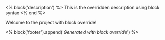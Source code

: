 <% block('description') %>
This is the overridden description using block syntax
<% end %>

Welcome to the project with block override!

<% block('footer').append('_Generated with block override_') %>
